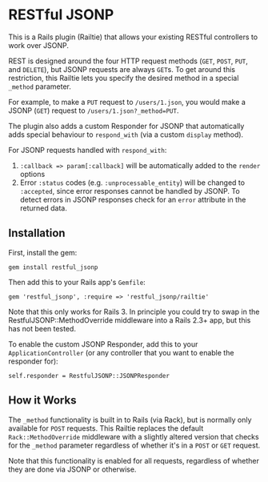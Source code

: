 RESTful JSONP
============

This is a Rails plugin (Railtie) that allows your existing RESTful controllers to work over JSONP.

REST is designed around the four HTTP request methods (`GET`, `POST`, `PUT`, and `DELETE`), but
JSONP requests are always `GET`s. To get around this restriction, this Railtie lets you specify the
desired method in a special `_method` parameter.

For example, to make a `PUT` request to `/users/1.json`, you would make a JSONP (`GET`) request to
`/users/1.json?_method=PUT`.

The plugin also adds a custom Responder for JSONP that automatically adds special behaviour to
`respond_with` (via a custom `display` method). 

For JSONP requests handled with `respond_with`:

1. `:callback => param[:callback]` will be automatically added to the `render` options
2. Error `:status` codes (e.g. `:unprocessable_entity`) will be changed to `:accepted`, 
since error responses cannot be handled by JSONP. To detect errors in JSONP responses
check for an `error` attribute in the returned data.


Installation
------------

First, install the gem: 

`gem install restful_jsonp`

Then add this to your Rails app's `Gemfile`:

`gem 'restful_jsonp', :require => 'restful_jsonp/railtie'`

Note that this only works for Rails 3. In principle you could try to swap in the RestfulJSONP::MethodOverride
middleware into a Rails 2.3+ app, but this has not been tested.

To enable the custom JSONP Responder, add this to your `ApplicationController` (or any
controller that you want to enable the responder for):

`self.responder = RestfulJSONP::JSONPResponder`


How it Works
------------

The `_method` functionality is built in to Rails (via Rack), but is normally only available for
`POST` requests. This Railtie replaces the default `Rack::MethodOverride` middleware with a slightly
altered version that checks for the `_method` parameter regardless of whether it's in a `POST`
or `GET` request.

Note that this functionality is enabled for all requests, regardless of whether they are done
via JSONP or otherwise.
